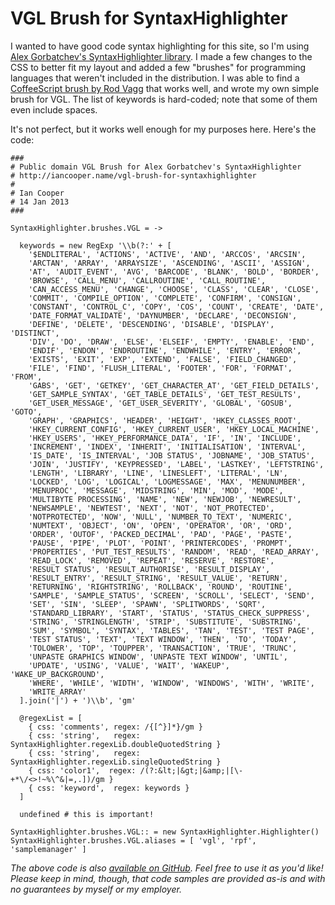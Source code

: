 # VGL Brush for SyntaxHighlighter

I wanted to have good code syntax highlighting for this site, so I'm using [Alex Gorbatchev's SyntaxHighlighter library](http://alexgorbatchev.com/SyntaxHighlighter).  I made a few changes to the CSS to better fit my layout and added a few "brushes" for programming languages that weren't included in the distribution.  I was able to find a [CoffeeScript brush by Rod Vagg](http://rod.vagg.org/2011/02/coffeescript-brush-for-syntaxhighlighter/) that works well, and wrote my own simple brush for VGL.  The list of keywords is hard-coded; note that some of them even include spaces.

It's not perfect, but it works well enough for my purposes here.  Here's the code:

    ###
    # Public domain VGL Brush for Alex Gorbatchev's SyntaxHighlighter
    # http://iancooper.name/vgl-brush-for-syntaxhighlighter
    #
    # Ian Cooper
    # 14 Jan 2013
    ###
    
    SyntaxHighlighter.brushes.VGL = ->
    
      keywords = new RegExp '\\b(?:' + [
        '$ENDLITERAL', 'ACTIONS', 'ACTIVE', 'AND', 'ARCCOS', 'ARCSIN',
        'ARCTAN', 'ARRAY', 'ARRAYSIZE', 'ASCENDING', 'ASCII', 'ASSIGN',
        'AT', 'AUDIT_EVENT', 'AVG', 'BARCODE', 'BLANK', 'BOLD', 'BORDER',
        'BROWSE', 'CALL_MENU', 'CALLROUTINE', 'CALL_ROUTINE',
        'CAN_ACCESS_MENU', 'CHANGE', 'CHOOSE', 'CLASS', 'CLEAR', 'CLOSE',
        'COMMIT', 'COMPILE_OPTION', 'COMPLETE', 'CONFIRM', 'CONSIGN',
        'CONSTANT', 'CONTROL_C', 'COPY', 'COS', 'COUNT', 'CREATE', 'DATE',
        'DATE_FORMAT_VALIDATE', 'DAYNUMBER', 'DECLARE', 'DECONSIGN',
        'DEFINE', 'DELETE', 'DESCENDING', 'DISABLE', 'DISPLAY', 'DISTINCT',
        'DIV', 'DO', 'DRAW', 'ELSE', 'ELSEIF', 'EMPTY', 'ENABLE', 'END',
        'ENDIF', 'ENDON', 'ENDROUTINE', 'ENDWHILE', 'ENTRY', 'ERROR',
        'EXISTS', 'EXIT', 'EXP', 'EXTEND', 'FALSE', 'FIELD_CHANGED',
        'FILE', 'FIND', 'FLUSH_LITERAL', 'FOOTER', 'FOR', 'FORMAT', 'FROM',
        'GABS', 'GET', 'GETKEY', 'GET_CHARACTER_AT', 'GET_FIELD_DETAILS',
        'GET_SAMPLE_SYNTAX', 'GET_TABLE_DETAILS', 'GET_TEST_RESULTS',
        'GET_USER_MESSAGE', 'GET_USER_SEVERITY', 'GLOBAL', 'GOSUB', 'GOTO',
        'GRAPH', 'GRAPHICS', 'HEADER', 'HEIGHT', 'HKEY_CLASSES_ROOT',
        'HKEY_CURRENT_CONFIG', 'HKEY_CURRENT_USER', 'HKEY_LOCAL_MACHINE',
        'HKEY_USERS', 'HKEY_PERFORMANCE_DATA', 'IF', 'IN', 'INCLUDE',
        'INCREMENT', 'INDEX', 'INHERIT', 'INITIALISATION', 'INTERVAL',
        'IS_DATE', 'IS_INTERVAL', 'JOB STATUS', 'JOBNAME', 'JOB_STATUS',
        'JOIN', 'JUSTIFY', 'KEYPRESSED', 'LABEL', 'LASTKEY', 'LEFTSTRING',
        'LENGTH', 'LIBRARY', 'LINE', 'LINESLEFT', 'LITERAL', 'LN',
        'LOCKED', 'LOG', 'LOGICAL', 'LOGMESSAGE', 'MAX', 'MENUNUMBER',
        'MENUPROC', 'MESSAGE', 'MIDSTRING', 'MIN', 'MOD', 'MODE',
        'MULTIBYTE PROCESSING', 'NAME', 'NEW', 'NEWJOB', 'NEWRESULT',
        'NEWSAMPLE', 'NEWTEST', 'NEXT', 'NOT', 'NOT_PROTECTED',
        'NOTPROTECTED', 'NOW', 'NULL', 'NUMBER_TO_TEXT', 'NUMERIC',
        'NUMTEXT', 'OBJECT', 'ON', 'OPEN', 'OPERATOR', 'OR', 'ORD',
        'ORDER', 'OUTOF', 'PACKED_DECIMAL', 'PAD', 'PAGE', 'PASTE',
        'PAUSE', 'PIPE', 'PLOT', 'POINT', 'PRINTERCODES', 'PROMPT',
        'PROPERTIES', 'PUT_TEST_RESULTS', 'RANDOM', 'READ', 'READ_ARRAY',
        'READ_LOCK', 'REMOVED', 'REPEAT', 'RESERVE', 'RESTORE',
        'RESULT STATUS', 'RESULT_AUTHORISE', 'RESULT_DISPLAY',
        'RESULT_ENTRY', 'RESULT_STRING', 'RESULT_VALUE', 'RETURN',
        'RETURNING', 'RIGHTSTRING', 'ROLLBACK', 'ROUND', 'ROUTINE',
        'SAMPLE', 'SAMPLE_STATUS', 'SCREEN', 'SCROLL', 'SELECT', 'SEND',
        'SET', 'SIN', 'SLEEP', 'SPAWN', 'SPLITWORDS', 'SQRT',
        'STANDARD_LIBRARY', 'START', 'STATUS', 'STATUS_CHECK_SUPPRESS',
        'STRING', 'STRINGLENGTH', 'STRIP', 'SUBSTITUTE', 'SUBSTRING',
        'SUM', 'SYMBOL', 'SYNTAX', 'TABLES', 'TAN', 'TEST', 'TEST PAGE',
        'TEST STATUS', 'TEXT', 'TEXT WINDOW', 'THEN', 'TO', 'TODAY',
        'TOLOWER', 'TOP', 'TOUPPER', 'TRANSACTION', 'TRUE', 'TRUNC',
        'UNPASTE GRAPHICS WINDOW', 'UNPASTE TEXT WINDOW', 'UNTIL',
        'UPDATE', 'USING', 'VALUE', 'WAIT', 'WAKEUP', 'WAKE_UP_BACKGROUND',
        'WHERE', 'WHILE', 'WIDTH', 'WINDOW', 'WINDOWS', 'WITH', 'WRITE',
        'WRITE_ARRAY'
      ].join('|') + ')\\b', 'gm'
    
      @regexList = [
        { css: 'comments', regex: /{[^}]*}/gm }
        { css: 'string',   regex: SyntaxHighlighter.regexLib.doubleQuotedString }
        { css: 'string',   regex: SyntaxHighlighter.regexLib.singleQuotedString }
        { css: 'color1',  regex: /(?:&lt;|&gt;|&amp;|[\-+*\/<>!~%\^&|=,.])/gm }
        { css: 'keyword',  regex: keywords }
      ]
    
      undefined # this is important!
    
    SyntaxHighlighter.brushes.VGL:: = new SyntaxHighlighter.Highlighter()
    SyntaxHighlighter.brushes.VGL.aliases = [ 'vgl', 'rpf', 'samplemanager' ]

_The above code is also [available on GitHub](https://github.com/icooper/site-iancooper/blob/gh-pages/scripts/vglbrush.coffee). Feel free to use it as you'd like! Please keep in mind, though, that code samples are provided as-is and with no guarantees by myself or my employer._